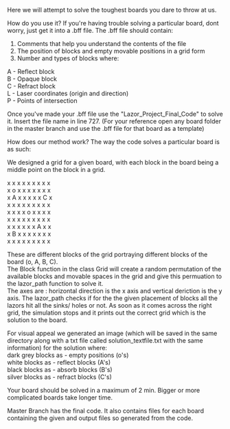Here we will attempt to solve the toughest boards you dare to throw at us.

How do you use it?
If you're having trouble solving a particular board, dont worry, just get it into a .bff file. The .bff file should contain:

1. Comments that help you understand the contents of the file
2. The position of blocks and empty movable positions in a grid form
3. Number and types of blocks where:

A - Reflect block <br />
B - Opaque block  <br />
C - Refract block <br />
L - Laser coordinates (origin and direction) <br />
P - Points of intersection <br />

Once you've made your .bff file use the "Lazor_Project_Final_Code" to solve it. Insert the file name in line 727. (For your reference open any board folder in the master branch and use the .bff file for that board as a template)

How does our method work?
The way the code solves a particular board is as such:

We designed a grid for a given board, with each block in the board being a middle point on the block in a grid.

x x x x x x x x x <br />
x o x x x x x x x <br />
x A x x x x x C x <br />
x x x x x x x x x <br />
x x x x o x x x x <br />
x x x x x x x x x <br />
x x x x x x A x x <br />
x B x x x x x x x <br />
x x x x x x x x x <br />

These are different  blocks of the grid portraying different blocks of the board (o, A, B, C). <br />
The Block function in the class Grid will create a random permutation of the available blocks and movable spaces in the grid and give this permuation to the lazor_path function to solve it. <br />
The axes are : horizontal direction is the x axis and vertical deriction is the y axis.
The lazor_path checks if for the the given placement of blocks all the lazors hit all the sinks/ holes or not. As soon as it comes across the right grid, the simulation stops and it prints out the correct grid which is the solution to the board.

For visual appeal we generated an image (which will be saved in the same directory along with a txt file called solution_textfile.txt with the same information) for the solution where: <br />
dark grey blocks as - empty positions (o's) <br />
white blocks as - reflect blocks (A's) <br />
black blocks as - absorb blocks (B's) <br />
silver blocks as - refract blocks (C's) <br />

Your board should be solved in a maximum of 2 min. Bigger or more complicated boards take longer time. <br />


Master Branch has the final code. It also contains files for each board containing the given and output files so generated from the code. 



